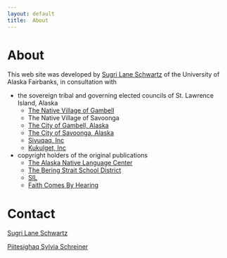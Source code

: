 ```yaml
---
layout: default
title:  About
---
```


# About

This web site was developed by [Sugri Lane Schwartz](mailto:lane.schwartz@alaska.edu) of the University of Alaska Fairbanks, in consultation with

* the sovereign tribal and governing elected councils of St. Lawrence Island, Alaska
   - [The Native Village of Gambell](https://github.com/SaintLawrenceIslandYupik/permission/blob/master/Native%20Village%20of%20Gambell.pdf)
   - The Native Village of Savoonga
   - [The City of Gambell, Alaska](https://github.com/SaintLawrenceIslandYupik/permission/blob/master/City_of_Gambell.pdf)
   - [The City of Savoonga, Alaska](https://github.com/SaintLawrenceIslandYupik/permission/blob/master/City_of_Savoonga.pdf)
   - [Sivuqaq, Inc](https://github.com/SaintLawrenceIslandYupik/permission/blob/master/Sivuqaq_Inc.pdf)
   - [Kukulget, Inc](https://github.com/SaintLawrenceIslandYupik/permission/blob/master/Kukulget.pdf)
* copyright holders of the original publications
   - [The Alaska Native Language Center](https://github.com/SaintLawrenceIslandYupik/permission/blob/master/Alaska_Native_Language_Center.pdf)
   - [The Bering Strait School District](https://github.com/SaintLawrenceIslandYupik/permission/blob/master/BSSD_2023.pdf)
   - [SIL](https://github.com/SaintLawrenceIslandYupik/permission/blob/master/SIL.pdf)
   - [Faith Comes By Hearing](https://github.com/SaintLawrenceIslandYupik/permission/blob/master/FCBH.pdf)
   
# Contact

[Sugri Lane Schwartz](mailto:lane.schwartz@alaska.edu)

[Piitesighaq Sylvia Schreiner](mailto:sschrei2@gmu.edu)

